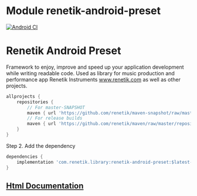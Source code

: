 # Module renetik-android-preset
[![Android CI](https://github.com/renetik/renetik-android-preset/actions/workflows/android.yml/badge.svg)](https://github.com/renetik/renetik-android-preset/actions/workflows/android.yml)

# Renetik Android Preset

Framework to enjoy, improve and speed up your application development while writing readable code.
Used as library for music production and performance app Renetik Instruments www.renetik.com as well
as other projects.

```gradle
allprojects {
    repositories {
        // For master-SNAPSHOT
        maven { url 'https://github.com/renetik/maven-snapshot/raw/master/repository' }
        // For release builds
        maven { url 'https://github.com/renetik/maven/raw/master/repository' }
    }
}
```

Step 2. Add the dependency

```gradle
dependencies {
    implementation 'com.renetik.library:renetik-android-preset:$latest-renetik-android-release'
}
```

## [Html Documentation](https://renetik.github.io/renetik-android-preset/)
